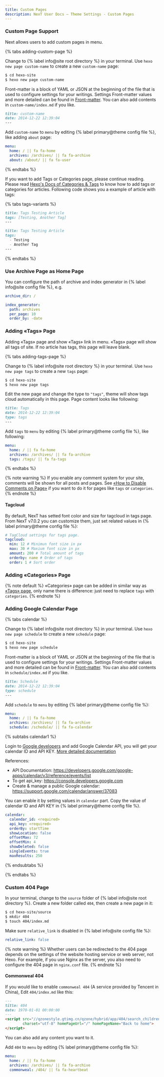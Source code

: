 ```yaml
---
title: Custom Pages
description: NexT User Docs – Theme Settings - Custom Pages
---
```


### Custom Page Support

Next allows users to add custom pages in menu.

{% tabs adding-custom-page %}
<!-- tab Adding New Page → -->
Change to {% label info@site root directory %} in your terminal. Use `hexo new page custom-name` to create a new `custom-name` page:
```bash
$ cd hexo-site
$ hexo new page custom-name
```
<!-- endtab -->

<!-- tab Setting Front-matter Values → -->
Front-matter is a block of YAML or JSON at the beginning of the file that is used to configure settings for your writings. Settings Front-matter values and more detailed can be found in [Front-matter](https://hexo.io/docs/front-matter). You can also add contents in `custom-name/index.md` if you like.

```md
title: custom-name
date: 2014-12-22 12:39:04
---
```
<!-- endtab -->

<!-- tab Editting Menu -->
Add `custom-name` to `menu` by editing {% label primary@theme config file %}, like adding `about` page:
```yml next/_config.yml
menu:
  home: / || fa fa-home
  archives: /archives/ || fa fa-archive
  about: /about/ || fa fa-user
```
<!-- endtab -->
{% endtabs %}

If you want to add Tags or Categories page, please continue reading.
Please read [Hexo's Docs of Categories & Tags](https://hexo.io/docs/front-matter#Categories-amp-Tags) to know how to add tags or categories for articles.
Following code shows you a example of article with tags:

{% tabs tags-variants %}
<!-- tab Variant 1 -->
```md
title: Tags Testing Article
tags: [Testing, Another Tag]
---
```
<!-- endtab -->

<!-- tab Variant 2 -->
```md
title: Tags Testing Article
tags:
  - Testing
  - Another Tag
---
```
<!-- endtab -->
{% endtabs %}

### Use Archive Page as Home Page

You can configure the path of archive and index generator in {% label info@site config file %}, e.g.

```yml hexo/_config.yml
archive_dir: /

index_generator:
  path: archives
  per_page: 10
  order_by: -date
```

### Adding «Tags» Page

Adding «Tags» page and show «Tags» link in menu. «Tags» page will show all tags of site. If no article has tags, this page will leave blank.

{% tabs adding-tags-page %}
<!-- tab Adding New Page → -->
Change to {% label info@site root directory %} in your terminal. Use `hexo new page tags` to create a new `tags` page:
```bash
$ cd hexo-site
$ hexo new page tags
```
<!-- endtab -->

<!-- tab Setting Page Type → -->
Edit the new page and change the type to `"tags"`, theme will show tags cloud automatically in this page. Page content looks like following:

```md
title: Tags
date: 2014-12-22 12:39:04
type: tags
---
```
<!-- endtab -->

<!-- tab Editting Menu -->
Add `tags` to `menu` by editing {% label primary@theme config file %}, like following:
```yml next/_config.yml
menu:
  home: / || fa fa-home
  archives: /archives/ || fa fa-archive
  tags: /tags/ || fa fa-tags
```
<!-- endtab -->
{% endtabs %}

{% note warning %}
If you enable any comment system for your site, comments will be shown for all posts and pages.
See [«How to Disable Comments on Page»](/docs/third-party-services/comments.html#How-to-Disable-Comments-on-Page) if you want to do it for pages like `tags` or `categories`.
{% endnote %}

#### Tagcloud

By default, NexT has setted font color and size for tagcloud in tags page.
From NexT v7.0.2 you can customize them, just set related values in {% label primary@theme config file %}:

```yml next/_config.yml
# TagCloud settings for tags page.
tagcloud:
  min: 12 # Minimun font size in px
  max: 30 # Maxium font size in px
  amount: 200 # Total amount of tags
  orderby: name # Order of tags
  order: 1 # Sort order
```

### Adding «Categories» Page

{% note default %}
«Categories» page can be added in similar way as [«Tags» page](#Adding-%C2%ABTags%C2%BB-Page), only name there is difference: just need to replace `tags` with `categories`.
{% endnote %}

### Adding Google Calendar Page

{% tabs calendar %}
<!-- tab Adding Schedule Page → -->
Change to {% label info@site root directory %} in your terminal. Use `hexo new page schedule` to create a new `schedule` page:
```bash
$ cd hexo-site
$ hexo new page schedule
```
<!-- endtab -->

<!-- tab Setting Front-matter Values → -->
Front-matter is a block of YAML or JSON at the beginning of the file that is used to configure settings for your writings. Settings Front-matter values and more detailed can be found in [Front-matter](https://hexo.io/docs/front-matter). You can also add contents in `schedule/index.md` if you like.

```md
title: Schedule
date: 2014-12-22 12:39:04
type: schedule
---
```
<!-- endtab -->

<!-- tab Editting Menu → -->
Add `schedule` to `menu` by editing {% label primary@theme config file %}:
```yml next/_config.yml
menu:
  home: / || fa fa-home
  archives: /archives/ || fa fa-archive
  schedule: /schedule/ || fa fa-calendar
```
<!-- endtab -->

<!-- tab Setting Google Calendar-->

{% subtabs calendar1 %}
<!-- tab Get calendar ID and API KEY → -->
Login to [Google developers](https://console.developers.google.com/flows/enableapi?apiid=calendar) and add Google Calendar API, you will get your calendar ID and API KEY. [More detailed documentation](https://developers.google.com/calendar/quickstart/js)

References:
- API Documentation: https://developers.google.com/google-apps/calendar/v3/reference/events/list
- To get api_key: https://console.developers.google.com
- Create & manage a public Google calendar: https://support.google.com/calendar/answer/37083
<!-- endtab -->
<!-- tab NexT Config -->
You can enable it by setting values in `calendar` part. Copy the value of calendar ID and API KEY in {% label primary@theme config file %}.

```yml next/_config.yml
calendar:
  calendar_id: <required>
  api_key: <required>
  orderBy: startTime
  showLocation: false
  offsetMax: 72
  offsetMin: 4
  showDeleted: false
  singleEvents: true
  maxResults: 250
```
<!-- endtab -->
{% endsubtabs %}

<!-- endtab -->
{% endtabs %}

### Custom 404 Page

In your terminal, change to the `source` folder of {% label info@site root directory %}. Create a new folder called `404`, then create a new page in it:
```bash
$ cd hexo-site/source
$ mkdir 404
$ touch 404/index.md
```

Make sure `relative_link` is disabled in {% label info@site config file %}:

```yml hexo/_config.yml
relative_link: false
```

{% note warning %}
Whether users can be redirected to the 404 page depends on the settings of the website hosting service or web server, not Hexo. For example, if you use Nginx as the server, you also need to configure the 404 page in `nginx.conf` file.
{% endnote %}

#### Commonweal 404

If you would like to enable `commonweal 404` (A service provided by Tencent in China), Edit `404/index.md` like this:
```md
---
title: 404
date: 1970-01-01 00:00:00
---
<script src="//qzonestyle.gtimg.cn/qzone/hybrid/app/404/search_children.js"
        charset="utf-8" homePageUrl="/" homePageName="Back to home">
</script>
```

You can also add any content you want to it.

Add `404` to `menu` by editing {% label primary@theme config file %}:
```yml next/_config.yml
menu:
  home: / || fa fa-home
  archives: /archives/ || fa fa-archive
  commonweal: /404/ || fa fa-heartbeat
```
